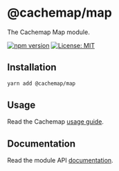 # @cachemap/map

The Cachemap Map module.

[![npm version](https://badge.fury.io/js/%40cachemap%2Fmap.svg)](https://badge.fury.io/js/%40cachemap%2Fmap)
[![License: MIT](https://img.shields.io/badge/License-MIT-yellow.svg)](LICENSE)

## Installation

```bash
yarn add @cachemap/map
```

## Usage

Read the Cachemap [usage guide](../../README.md).

## Documentation

Read the module API [documentation](docs/README.md).